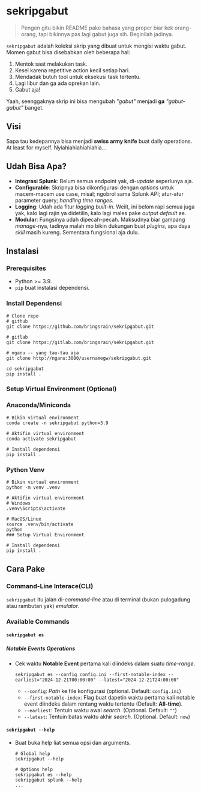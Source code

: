 # sekripgabut


> Pengen gitu bikin README pake bahasa yang proper biar kek orang-orang, tapi bikinnya pas lagi gabut juga sih. Beginilah jadinya. 

`sekripgabut` adalah koleksi skrip yang dibuat untuk mengisi waktu gabut. Momen gabut bisa disebabkan oleh beberapa hal:

1. Mentok saat melakukan task.
2. Kesel karena repetitive action kecil setiap hari.
3. Mendadak butuh tool untuk eksekusi task tertentu.
4. Lagi libur dan ga ada oprekan lain.
5. Gabut aja!

Yaah, seenggaknya skrip ini bisa mengubah *"gabut"* menjadi **ga** *"gabut-gabut"* banget.

## Visi

Sapa tau kedepannya bisa menjadi **swiss army knife** buat daily operations. At least for myself. Nyiahiahiahiahiahia...

## Udah Bisa Apa?

* **Integrasi Splunk**: Belum semua endpoint yak, di-*update* seperlunya aja.
* **Configurable**: Skripnya bisa dikonfigurasi dengan *options* untuk macem-macem use case, misal; ngobrol sama Splunk API; atur-atur parameter query; *handling time ranges*.
* **Logging**: Udah ada fitur *logging built-in*. Weiit, ini belom rapi semua juga yak, kalo lagi rajin ya didetilin, kalo lagi males pake *output default* ae.
* **Modular**: Fungsinya udah dipecah-pecah. Maksudnya biar gampang *manage*-nya, tadinya malah mo bikin dukungan buat *plugins*, apa daya *skill* masih kureng. Sementara fungsional aja dulu.

## Instalasi

### Prerequisites

* Python >= 3.9.
* `pip` buat instalasi dependensi.

### Install Dependensi

```
# Clone repo
# github
git clone https://github.com/bringsrain/sekripgabut.git

# gitlab
git clone https://gitlab.com/bringsrain/sekripgabut.git

# nganu -- yang tau-tau aja
git clone http://nganu:3000/usernamegw/sekripgabut.git

cd sekripgabut
pip install .
```

### Setup Virtual Environment (Optional)

### Anaconda/Miniconda

```
# Bikin virtual environment
conda create -n sekripgabut python=3.9

# Aktifin virtual environment
conda activate sekripgabut

# Install dependensi
pip install .
```

### Python Venv

```
# Bikin virtual environment
python -m venv .venv

# Aktifin virtual environment
# Windows
.venv\Scripts\activate

# MacOS/Linux
source .venv/bin/activate
python 
### Setup Virtual Environment

# Install dependensi
pip install .
```
## Cara Pake

### Command-Line Interace(CLI)

`sekripgabut` itu jalan di-*command-line* atau di terminal (bukan pulogadung atau rambutan yak) *emulator*.

### Available Commands

#### `sekripgabut es`

##### Notable Events Operations

* Cek waktu **Notable Event** pertama kali diindeks dalam suatu *time-range*.

    ```
    sekripgabut es --config config.ini --first-notable-index --earliest="2024-12-21T00:00:00" --latest="2024-12-21T24:00:00"
    ```
    - `--config`: *Path* ke file konfigurasi (optional. Default: `config.ini`)
    - `--first-notable-index`: Flag buat dapetin waktu pertama kali notable event diindeks dalam rentang waktu tertentu (Default: **All-time**).
    - `--earliest`: Tentuin waktu awal *search*. (Optional. Default: `""`)
    - `--latest`: Tentuin batas waktu akhir *search*. (Optional. Default: `now`)

#### `sekripgabut --help`

* Buat buka help liat semua opsi dan arguments.
    ```
    # Global help
    sekripgabut --help

    # Options help
    sekripgabut es --help
    sekripgabut splunk --help
    ...
    ```
